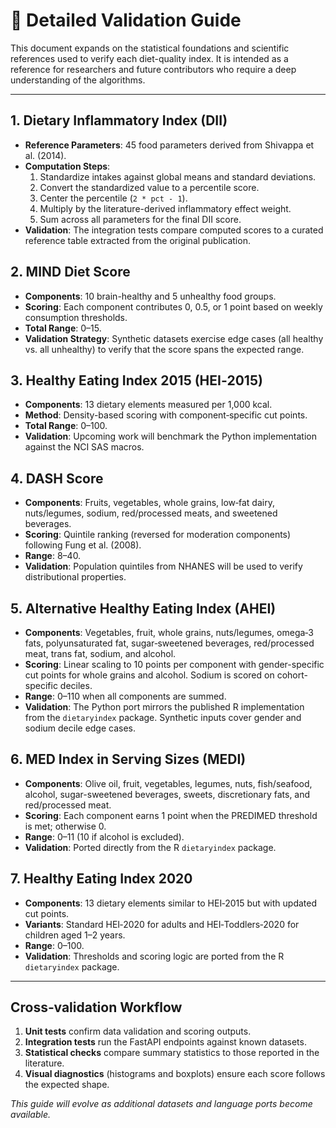 # 🔬 Detailed Validation Guide

This document expands on the statistical foundations and scientific references used to verify each diet-quality index.
It is intended as a reference for researchers and future contributors who require a deep understanding of the algorithms.

---

## 1. Dietary Inflammatory Index (DII)

- **Reference Parameters**: 45 food parameters derived from Shivappa et al. (2014).
- **Computation Steps**:
  1. Standardize intakes against global means and standard deviations.
  2. Convert the standardized value to a percentile score.
  3. Center the percentile (`2 * pct - 1`).
  4. Multiply by the literature-derived inflammatory effect weight.
  5. Sum across all parameters for the final DII score.
- **Validation**: The integration tests compare computed scores to a curated reference table extracted from the original publication.

## 2. MIND Diet Score

- **Components**: 10 brain-healthy and 5 unhealthy food groups.
- **Scoring**: Each component contributes 0, 0.5, or 1 point based on weekly consumption thresholds.
- **Total Range**: 0–15.
- **Validation Strategy**: Synthetic datasets exercise edge cases (all healthy vs. all unhealthy) to verify that the score spans the expected range.

## 3. Healthy Eating Index 2015 (HEI‑2015)

- **Components**: 13 dietary elements measured per 1,000 kcal.
- **Method**: Density-based scoring with component‑specific cut points.
- **Total Range**: 0–100.
- **Validation**: Upcoming work will benchmark the Python implementation against the NCI SAS macros.

## 4. DASH Score

- **Components**: Fruits, vegetables, whole grains, low‑fat dairy, nuts/legumes, sodium, red/processed meats, and sweetened beverages.
- **Scoring**: Quintile ranking (reversed for moderation components) following Fung et al. (2008).
- **Range**: 8–40.
- **Validation**: Population quintiles from NHANES will be used to verify distributional properties.

## 5. Alternative Healthy Eating Index (AHEI)

- **Components**: Vegetables, fruit, whole grains, nuts/legumes, omega‑3 fats, polyunsaturated fat, sugar‑sweetened beverages, red/processed meat, trans fat, sodium, and alcohol.
- **Scoring**: Linear scaling to 10 points per component with gender-specific cut points for whole grains and alcohol. Sodium is scored on cohort-specific deciles.
- **Range**: 0–110 when all components are summed.
- **Validation**: The Python port mirrors the published R implementation from the `dietaryindex` package. Synthetic inputs cover gender and sodium decile edge cases.
## 6. MED Index in Serving Sizes (MEDI)

- **Components**: Olive oil, fruit, vegetables, legumes, nuts, fish/seafood, alcohol,
  sugar-sweetened beverages, sweets, discretionary fats, and red/processed meat.
- **Scoring**: Each component earns 1 point when the PREDIMED threshold is met; otherwise 0.
- **Range**: 0–11 (10 if alcohol is excluded).
- **Validation**: Ported directly from the R `dietaryindex` package.


## 7. Healthy Eating Index 2020

- **Components**: 13 dietary elements similar to HEI‑2015 but with updated cut points.
- **Variants**: Standard HEI‑2020 for adults and HEI‑Toddlers‑2020 for children aged 1–2 years.
- **Range**: 0–100.
- **Validation**: Thresholds and scoring logic are ported from the R `dietaryindex` package.

---

## Cross‑validation Workflow

1. **Unit tests** confirm data validation and scoring outputs.
2. **Integration tests** run the FastAPI endpoints against known datasets.
3. **Statistical checks** compare summary statistics to those reported in the literature.
4. **Visual diagnostics** (histograms and boxplots) ensure each score follows the expected shape.

_This guide will evolve as additional datasets and language ports become available._
